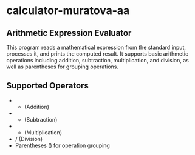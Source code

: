 # calculator-muratova-aa

## Arithmetic Expression Evaluator

This program reads a mathematical expression from the standard input, processes it, and prints the computed result. It supports basic arithmetic operations including addition, subtraction, multiplication, and division, as well as parentheses for grouping operations.

## Supported Operators
- + (Addition)
- - (Subtraction)
- * (Multiplication)
- / (Division)
- Parentheses () for operation grouping
